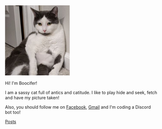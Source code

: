 ![e](https://raw.githubusercontent.com/boocifer1/boocifer1.github.io/d19c36fd96941495ec54a831c1f08b6df77ad5a0/A410192E-7812-4A8E-9D8B-2053A4F817B9.jpeg)

Hi! I'm Boocifer!

I am a sassy cat full of antics and catitude. I like to play hide and seek, fetch and have my picture taken!

Also, you should follow me on [Facebook](https://www.facebook.com/boociferthecat), [Gmail](mailto:boociferthecat@gmail.com) and I'm coding a Discord bot too!

[Posts](/posts) 
